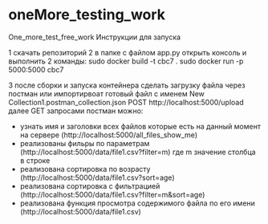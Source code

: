 # oneMore_testing_work
One_more_test_free_work
Инструкции для запуска

1 скачать репозиторий
2 в  папке с файлом app.py открыть консоль и выполнить 2 команды:
sudo docker build -t cbc7 .
sudo docker run -p 5000:5000 cbc7

3
после сборки и запуска контейнера сделать загрузку файла через постман
или импортирвоат готовый файл с именем New Collection1.postman_collection.json
POST
http://localhost:5000/upload
далеe GET запросами постман можно:
- узнать имя и заголовки всех файлов которые есть на данный момент на сервере (http://localhost:5000/all_files_show_me)
- реализованы фильры по параметрам (http://localhost:5000/data/file1.csv?filter=m) где m значение столбца в строке
- реализована сортировка по возрасту (http://localhost:5000/data/file1.csv?sort=age)
- реализована сортировка с фильтрацией (http://localhost:5000/data/file1.csv?filter=m&sort=age)
- реализована функция просмотра содержимого файла по его имени (http://localhost:5000/data/file1.csv)
